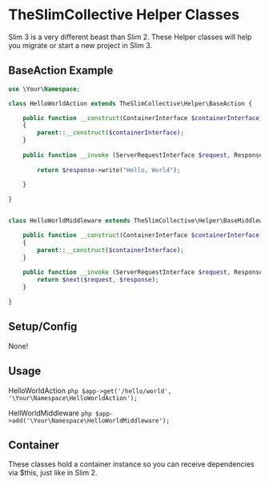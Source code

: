 # TheSlimCollective  Helper Classes
Slim 3 is a very different beast than Slim 2.
These Helper classes will help you migrate or start a new project in Slim 3.
 
 
## BaseAction Example

```php
use \Your\Namespace;

class HelloWorldAction extends TheSlimCollective\Helper\BaseAction {

    public function __construct(ContainerInterface $containerInterface)
    {
        parent::__construct($containerInterface);
    }
    
    public function __invoke (ServerRequestInterface $request, ResponseInterface $response, array $args) {
    
        return $response->write("Hello, World");
    
    }

}


class HelloWorldMiddleware extends TheSlimCollective\Helper\BaseMiddleware {

    public function __construct(ContainerInterface $containerInterface)
    {
        parent::__construct($containerInterface);
    }
    
    public function __invoke (ServerRequestInterface $request, ResponseInterface $response, callable $next) {
        return $next($request, $response);
    }

}

```

## Setup/Config
None!

## Usage

HelloWorldAction
```php $app->get('/hello/world', '\Your\Namespace\HelloWorldAction'); ```

HellWorldMiddleware
```php $app->add('\Your\Namespace\HelloWorldMiddleware'); ```

## Container
These classes hold a container instance so you can receive dependencies via $this, just like in Slim 2.